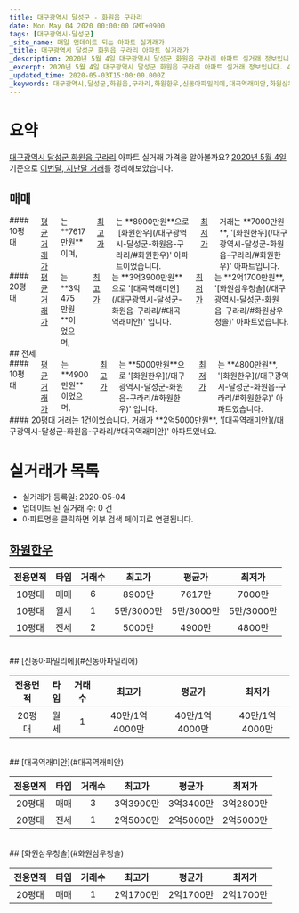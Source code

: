 ```yaml
---
title: 대구광역시 달성군 - 화원읍 구라리
date: Mon May 04 2020 00:00:00 GMT+0900
tags: [대구광역시-달성군]
_site_name: 매일 업데이트 되는 아파트 실거래가
_title: 대구광역시 달성군 화원읍 구라리 아파트 실거래가
_description: 2020년 5월 4일 대구광역시 달성군 화원읍 구라리 아파트 실거래 정보입니다. 4건 아파트 정보가 있습니다.
_excerpt: 2020년 5월 4일 대구광역시 달성군 화원읍 구라리 아파트 실거래 정보입니다. 4건 아파트 정보가 있습니다.
_updated_time: 2020-05-03T15:00:00.000Z
_keywords: 대구광역시,달성군,화원읍,구라리,화원한우,신동아파밀리에,대곡역래미안,화원삼우청솔
---
```





# 요약
<ins>대구광역시 달성군 화원읍 구라리</ins> 아파트 실거래 가격을 알아볼까요? <ins>2020년 5월 4일</ins> 기준으로 <ins>이번달, 지난달 거래</ins>를 정리해보았습니다.

## 매매
<div class="container">
<div class="six columns" markdown="1">
#### 10평대
<ins>평균 거래가</ins>는 **7617만원**이며, <ins>최고가</ins>는 **8900만원**으로 '[화원한우](/대구광역시-달성군-화원읍-구라리/#화원한우)' 아파트이었습니다. <ins>최저가</ins> 거래는 **7000만원**, '[화원한우](/대구광역시-달성군-화원읍-구라리/#화원한우)' 아파트입니다.
</div>
<div class="six columns" markdown="1">
#### 20평대
<ins>평균 거래가</ins>는 **3억475만원**이었으며, <ins>최고가</ins>는 **3억3900만원**으로 '[대곡역래미안](/대구광역시-달성군-화원읍-구라리/#대곡역래미안)' 입니다. <ins>최저가</ins>는 **2억1700만원**, '[화원삼우청솔](/대구광역시-달성군-화원읍-구라리/#화원삼우청솔)' 아파트였습니다.
</div>
</div>
## 전세
<div class="container">
<div class="six columns" markdown="1">
#### 10평대
<ins>평균 거래가</ins>는 **4900만원**이었으며, <ins>최고가</ins>는 **5000만원**으로 '[화원한우](/대구광역시-달성군-화원읍-구라리/#화원한우)' 입니다. <ins>최저가</ins>는 **4800만원**, '[화원한우](/대구광역시-달성군-화원읍-구라리/#화원한우)' 아파트였습니다.
</div>
<div class="six columns" markdown="1">
#### 20평대
거래는 1건이었습니다. 거래가 **2억5000만원**, '[대곡역래미안](/대구광역시-달성군-화원읍-구라리/#대곡역래미안)' 아파트였네요.
</div>
</div>



# 실거래가 목록
- 실거래가 등록일: 2020-05-04
- 업데이트 된 실거래 수: 0 건
- 아파트명을 클릭하면 외부 검색 페이지로 연결됩니다.

## [화원한우](#화원한우)

|전용면적|타입|거래수|최고가|평균가|최저가|
|:---:|:---:|:---:|:---:|:---:|:---:|
|10평대|<span class="deal-type-1">매매</span>|6|8900만|7617만|7000만|
|10평대|<span class="deal-type-3">월세</span>|1|5만/3000만|5만/3000만|5만/3000만|
|10평대|<span class="deal-type-2">전세</span>|2|5000만|4900만|4800만|

<br/>
## [신동아파밀리에](#신동아파밀리에)

|전용면적|타입|거래수|최고가|평균가|최저가|
|:---:|:---:|:---:|:---:|:---:|:---:|
|20평대|<span class="deal-type-3">월세</span>|1|40만/1억4000만|40만/1억4000만|40만/1억4000만|

<br/>
## [대곡역래미안](#대곡역래미안)

|전용면적|타입|거래수|최고가|평균가|최저가|
|:---:|:---:|:---:|:---:|:---:|:---:|
|20평대|<span class="deal-type-1">매매</span>|3|3억3900만|3억3400만|3억2800만|
|20평대|<span class="deal-type-2">전세</span>|1|2억5000만|2억5000만|2억5000만|

<br/>
## [화원삼우청솔](#화원삼우청솔)

|전용면적|타입|거래수|최고가|평균가|최저가|
|:---:|:---:|:---:|:---:|:---:|:---:|
|20평대|<span class="deal-type-1">매매</span>|1|2억1700만|2억1700만|2억1700만|

<br/>



